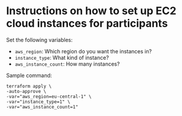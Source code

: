 # Instructions on how to set up EC2 cloud instances for participants

Set the following variables:

- `aws_region`: Which region do you want the instances in?
- `instance_type`: What kind of instance?
- `aws_instance_count`: How many instances?

Sample command:

```
terraform apply \
-auto-approve \
-var="aws_region=eu-central-1" \
-var="instance_type=1" \
-var="aws_instance_count=1"
```

